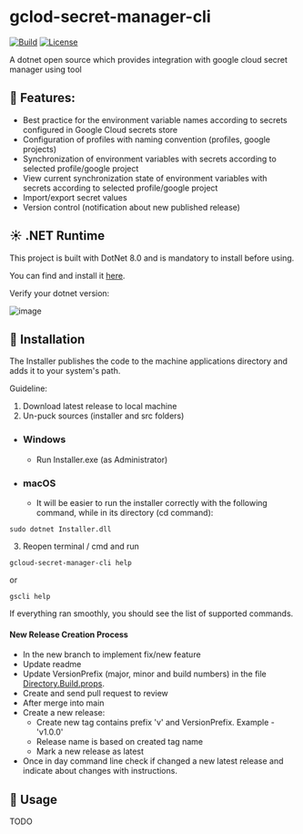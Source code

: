 # gclod-secret-manager-cli

[![Build](https://github.com/dmitrysigalov/gclod-secret-manager-cli/workflows/Build/badge.svg)](https://github.com/dmitrysigalov/gclod-secret-manager-cli/actions/workflows/build.yml)
[![License](https://badgen.net/github/license/dmitrysigalov/gclod-secret-manager-cli)](https://github.com/DmitrySigalov/gclod-secret-manager-cli/blob/main/LICENSE)

A dotnet open source which provides integration with google cloud secret manager using tool

## :gift: Features:
- Best practice for the environment variable names according to secrets configured in Google Cloud secrets store
- Configuration of profiles with naming convention (profiles, google projects)
- Synchronization of environment variables with secrets according to selected profile/google project
- View current synchronization state of environment variables with secrets according to selected profile/google project
- Import/export secret values
- Version control (notification about new published release)

## :sunny: .NET Runtime
This project is built with DotNet 8.0 and is mandatory to install before using.

You can find and install it [here](https://dotnet.microsoft.com/en-us/download/dotnet/8.0).

Verify your dotnet version:

![image](https://user-images.githubusercontent.com/31489258/153608978-cced639e-af42-4485-8c15-5333325b0883.png)

## :gift: Installation

The Installer publishes the code to the machine applications directory and adds it to your system's path.

Guideline:
1. Download latest release to local machine
2. Un-puck sources (installer and src folders)

- ### Windows
  - Run Installer.exe (as Administrator)

- ### macOS
    - It will be easier to run the installer correctly with the following command, while in its directory (cd command):
```
sudo dotnet Installer.dll
```

3. Reopen terminal / cmd and run
```
gcloud-secret-manager-cli help
```
or
```
gscli help
```
If everything ran smoothly, you should see the list of supported commands.

#### New Release Creation Process

- In the new branch to implement fix/new feature
- Update readme
- Update VersionPrefix (major, minor and build numbers) in the file [Directory.Build.props](Directory.Build.props).
- Create and send pull request to review
- After merge into main 
- Create a new release:
  - Create new tag contains prefix 'v' and VersionPrefix. Example - 'v1.0.0'
  - Release name is based on created tag name
  - Mark a new release as latest
- Once in day command line check if changed a new latest release and indicate about changes with instructions.


## :tada: Usage

TODO
